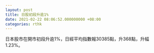 ```yaml
---
layout: post
title: 日股初段升逾1%
date: 2021-02-22 08:06:52.000000000 +08:00
categories: rthk
---
```


日本股市在開市初段升逾1%，日經平均指數報30385點，升368點，升幅1.23%。
